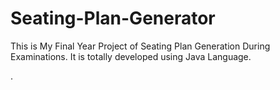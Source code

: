 # Seating-Plan-Generator

This is My Final Year Project of Seating Plan Generation During Examinations. It is totally developed using Java Language.






























































































































































































































































































































































































































.







































